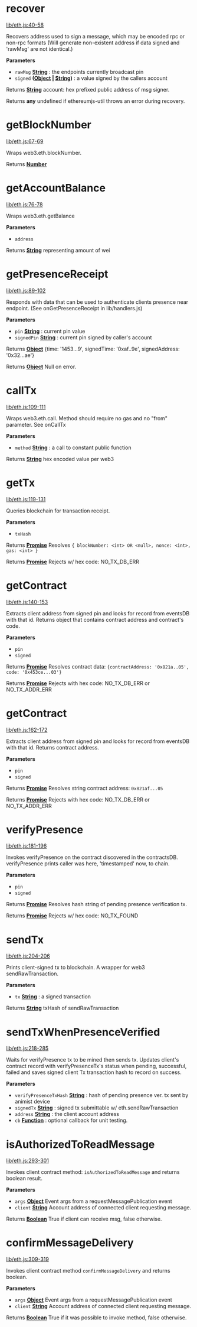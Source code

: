<!-- Generated by documentation.js. Update this documentation by updating the source code. -->

# recover

[lib/eth.js:40-58](https://github.com/animist-io/whale-island/blob/cd3800ad5177e900063726a3875ea8c437b23c00/lib/eth.js#L40-L58 "Source code on GitHub")

Recovers address used to sign a message, which may be encoded rpc or non-rpc formats
(Will generate non-existent address if data signed and 'rawMsg' are not identical.)

**Parameters**

-   `rawMsg` **[String](https://developer.mozilla.org/en-US/docs/Web/JavaScript/Reference/Global_Objects/String)** : the endpoints currently broadcast pin
-   `signed` **([Object](https://developer.mozilla.org/en-US/docs/Web/JavaScript/Reference/Global_Objects/Object) \| [String](https://developer.mozilla.org/en-US/docs/Web/JavaScript/Reference/Global_Objects/String))** : a value signed by the callers account

Returns **[String](https://developer.mozilla.org/en-US/docs/Web/JavaScript/Reference/Global_Objects/String)** account: hex prefixed public address of msg signer.

Returns **any** undefined if ethereumjs-util throws an error during recovery.

# getBlockNumber

[lib/eth.js:67-69](https://github.com/animist-io/whale-island/blob/cd3800ad5177e900063726a3875ea8c437b23c00/lib/eth.js#L67-L69 "Source code on GitHub")

Wraps web3.eth.blockNumber.

Returns **[Number](https://developer.mozilla.org/en-US/docs/Web/JavaScript/Reference/Global_Objects/Number)** 

# getAccountBalance

[lib/eth.js:76-78](https://github.com/animist-io/whale-island/blob/cd3800ad5177e900063726a3875ea8c437b23c00/lib/eth.js#L76-L78 "Source code on GitHub")

Wraps web3.eth.getBalance

**Parameters**

-   `address`  

Returns **[String](https://developer.mozilla.org/en-US/docs/Web/JavaScript/Reference/Global_Objects/String)** representing amount of wei

# getPresenceReceipt

[lib/eth.js:89-102](https://github.com/animist-io/whale-island/blob/cd3800ad5177e900063726a3875ea8c437b23c00/lib/eth.js#L89-L102 "Source code on GitHub")

Responds with data that can be used to authenticate clients presence near
endpoint. (See onGetPresenceReceipt in lib/handlers.js)

**Parameters**

-   `pin` **[String](https://developer.mozilla.org/en-US/docs/Web/JavaScript/Reference/Global_Objects/String)** : current pin value
-   `signedPin` **[String](https://developer.mozilla.org/en-US/docs/Web/JavaScript/Reference/Global_Objects/String)** : current pin signed by caller's account

Returns **[Object](https://developer.mozilla.org/en-US/docs/Web/JavaScript/Reference/Global_Objects/Object)** {time: '1453...9', signedTime: '0xaf..9e', signedAddress: '0x32...ae'}

Returns **[Object](https://developer.mozilla.org/en-US/docs/Web/JavaScript/Reference/Global_Objects/Object)** Null on error.

# callTx

[lib/eth.js:109-111](https://github.com/animist-io/whale-island/blob/cd3800ad5177e900063726a3875ea8c437b23c00/lib/eth.js#L109-L111 "Source code on GitHub")

Wraps web3.eth.call. Method should require no gas and no "from" parameter. See onCallTx

**Parameters**

-   `method` **[String](https://developer.mozilla.org/en-US/docs/Web/JavaScript/Reference/Global_Objects/String)** : a call to constant public function

Returns **[String](https://developer.mozilla.org/en-US/docs/Web/JavaScript/Reference/Global_Objects/String)** hex encoded value per web3

# getTx

[lib/eth.js:119-131](https://github.com/animist-io/whale-island/blob/cd3800ad5177e900063726a3875ea8c437b23c00/lib/eth.js#L119-L131 "Source code on GitHub")

Queries blockchain for transaction receipt.

**Parameters**

-   `txHash`  

Returns **[Promise](https://developer.mozilla.org/en-US/docs/Web/JavaScript/Reference/Global_Objects/Promise)** Resolves `{ blockNumber: <int> OR <null>, nonce: <int>, gas: <int> }`

Returns **[Promise](https://developer.mozilla.org/en-US/docs/Web/JavaScript/Reference/Global_Objects/Promise)** Rejects w/ hex code: NO_TX_DB_ERR

# getContract

[lib/eth.js:140-153](https://github.com/animist-io/whale-island/blob/cd3800ad5177e900063726a3875ea8c437b23c00/lib/eth.js#L140-L153 "Source code on GitHub")

Extracts client address from signed pin and looks for record from eventsDB with that id. Returns
object that contains contract address and contract's code.

**Parameters**

-   `pin`  
-   `signed`  

Returns **[Promise](https://developer.mozilla.org/en-US/docs/Web/JavaScript/Reference/Global_Objects/Promise)** Resolves contract data: `{contractAddress: '0x821a..05', code: '0x453ce...03'}`

Returns **[Promise](https://developer.mozilla.org/en-US/docs/Web/JavaScript/Reference/Global_Objects/Promise)** Rejects with hex code: NO_TX_DB_ERR or NO_TX_ADDR_ERR

# getContract

[lib/eth.js:162-172](https://github.com/animist-io/whale-island/blob/cd3800ad5177e900063726a3875ea8c437b23c00/lib/eth.js#L162-L172 "Source code on GitHub")

Extracts client address from signed pin and looks for record from eventsDB with that id. Returns
contract address.

**Parameters**

-   `pin`  
-   `signed`  

Returns **[Promise](https://developer.mozilla.org/en-US/docs/Web/JavaScript/Reference/Global_Objects/Promise)** Resolves string contract address: `0x821af...05`

Returns **[Promise](https://developer.mozilla.org/en-US/docs/Web/JavaScript/Reference/Global_Objects/Promise)** Rejects with hex code: NO_TX_DB_ERR or NO_TX_ADDR_ERR

# verifyPresence

[lib/eth.js:181-196](https://github.com/animist-io/whale-island/blob/cd3800ad5177e900063726a3875ea8c437b23c00/lib/eth.js#L181-L196 "Source code on GitHub")

Invokes verifyPresence on the contract discovered in the contractsDB.
verifyPresence prints caller was here, 'timestamped' now, to chain.

**Parameters**

-   `pin`  
-   `signed`  

Returns **[Promise](https://developer.mozilla.org/en-US/docs/Web/JavaScript/Reference/Global_Objects/Promise)** Resolves hash string of pending presence verification tx.

Returns **[Promise](https://developer.mozilla.org/en-US/docs/Web/JavaScript/Reference/Global_Objects/Promise)** Rejects w/ hex code: NO_TX_FOUND

# sendTx

[lib/eth.js:204-206](https://github.com/animist-io/whale-island/blob/cd3800ad5177e900063726a3875ea8c437b23c00/lib/eth.js#L204-L206 "Source code on GitHub")

Prints client-signed tx to blockchain. A wrapper for web3 sendRawTransaction.

**Parameters**

-   `tx` **[String](https://developer.mozilla.org/en-US/docs/Web/JavaScript/Reference/Global_Objects/String)** : a signed transaction

Returns **[String](https://developer.mozilla.org/en-US/docs/Web/JavaScript/Reference/Global_Objects/String)** txHash of sendRawTransaction

# sendTxWhenPresenceVerified

[lib/eth.js:218-285](https://github.com/animist-io/whale-island/blob/cd3800ad5177e900063726a3875ea8c437b23c00/lib/eth.js#L218-L285 "Source code on GitHub")

Waits for verifyPresence tx to be mined then sends tx. Updates client's contract record with
verifyPresenceTx's status when pending, successful, failed and saves signed client Tx transaction
hash to record on success.

**Parameters**

-   `verifyPresenceTxHash` **[String](https://developer.mozilla.org/en-US/docs/Web/JavaScript/Reference/Global_Objects/String)** : hash of pending presence ver. tx sent by animist device
-   `signedTx` **[String](https://developer.mozilla.org/en-US/docs/Web/JavaScript/Reference/Global_Objects/String)** : signed tx submittable w/ eth.sendRawTransaction
-   `address` **[String](https://developer.mozilla.org/en-US/docs/Web/JavaScript/Reference/Global_Objects/String)** : the client account address
-   `cb` **[Function](https://developer.mozilla.org/en-US/docs/Web/JavaScript/Reference/Statements/function)** : optional callback for unit testing.

# isAuthorizedToReadMessage

[lib/eth.js:293-301](https://github.com/animist-io/whale-island/blob/cd3800ad5177e900063726a3875ea8c437b23c00/lib/eth.js#L293-L301 "Source code on GitHub")

Invokes client contract method: `isAuthorizedToReadMessage` and returns boolean result.

**Parameters**

-   `args` **[Object](https://developer.mozilla.org/en-US/docs/Web/JavaScript/Reference/Global_Objects/Object)** Event args from a requestMessagePublication event
-   `client` **[String](https://developer.mozilla.org/en-US/docs/Web/JavaScript/Reference/Global_Objects/String)** Account address of connected client requesting message.

Returns **[Boolean](https://developer.mozilla.org/en-US/docs/Web/JavaScript/Reference/Global_Objects/Boolean)** True if client can receive msg, false otherwise.

# confirmMessageDelivery

[lib/eth.js:309-319](https://github.com/animist-io/whale-island/blob/cd3800ad5177e900063726a3875ea8c437b23c00/lib/eth.js#L309-L319 "Source code on GitHub")

Invokes client contract method `confirmMessageDelivery` and returns boolean.

**Parameters**

-   `args` **[Object](https://developer.mozilla.org/en-US/docs/Web/JavaScript/Reference/Global_Objects/Object)** Event args from a requestMessagePublication event
-   `client` **[String](https://developer.mozilla.org/en-US/docs/Web/JavaScript/Reference/Global_Objects/String)** Account address of connected client requesting message.

Returns **[Boolean](https://developer.mozilla.org/en-US/docs/Web/JavaScript/Reference/Global_Objects/Boolean)** True if it was possible to invoke method, false otherwise.
